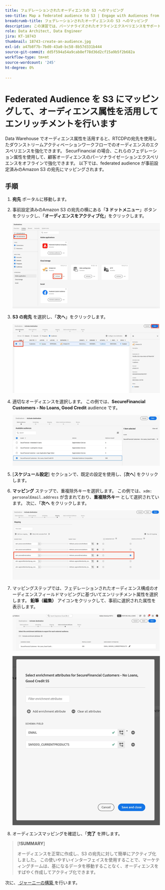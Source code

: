 ```yaml
---
title: フェデレーションされたオーディエンスの S3 へのマッピング
seo-title: Map a federated audience to S3 | Engage with Audiences from your Data Warehouse using Federated Audience Composition
breadcrumb-title: フェデレーションされたオーディエンスの S3 へのマッピング
description: この演習では、パーソナライズされたオフラインエクスペリエンスをサポートするために、フェデレーテッド オーディエンスをダウンストリーム Real-Time CDPの宛先にマッピングします。
role: Data Architect, Data Engineer
jira: KT-18743
thumbnail: 18743-create-an-audience.jpg
exl-id: a47b8f7b-7bd0-43a0-bc58-8b57d331b444
source-git-commit: dd5f594a54a9cab8ef78d36d2cf15a9b5f2b682a
workflow-type: tm+mt
source-wordcount: '245'
ht-degree: 0%

---
```


# Federated Audience を S3 にマッピングして、オーディエンス属性を活用してエンリッチメントを行います

Data Warehouse でオーディエンス属性を活用すると、RTCDPの宛先を使用したダウンストリームアクティベーションワークフローでのオーディエンスのエクスペリエンスを強化できます。 SecurFinancial の場合、これらのフェデレーション属性を使用して、顧客オーディエンスのパーソナライゼーションエクスペリエンスをオフラインで強化できます。 以下では、federated audience が事前設定済みのAmazon S3 の宛先にマッピングされます。

## 手順

1. **宛先** ポータルに移動します。

2. 事前設定済みのAmazon S3 の宛先の横にある「**3 ドットメニュー**」ボタンをクリックし、「**オーディエンスをアクティブ化**」をクリックします。

   ![activate-audiences](assets/activate-audiences.png)

3. **S3 の宛先** を選択し、「**次へ**」をクリックします。

   ![select-s3-destination](assets/select-s3-destination.png)

4. 適切なオーディエンスを選択します。 この例では、**SecureFinancial Customers - No Loans, Good Credit** audience です。

   ![select-s3-audience](assets/select-s3-audience.png)

5. [**スケジュール設定**] セクションで、既定の設定を使用し、[**次へ**] をクリックします。

6. **マッピング** ステップで、重複除外キーを選択します。 この例では、`xdm: personalEmail.address` が含まれており、**重複除外キー** として選択されています。 次に、「**次へ** をクリックします。

   ![ 重複排除キー ](assets/deduplication-key.png)

7. マッピングステップでは、フェデレーションされたオーディエンス構成のオーディエンスフィールドマッピングに基づいてエンリッチメント属性を選択します。 **鉛筆（編集）** アイコンをクリックして、事前に選択された属性を表示します。

   ![edit-attributes](assets/edit-attributes.png)

   ![final-attributes](assets/final-attribution.png)

8. オーディエンスマッピングを確認し、「**完了** を押します。

>[**!SUMMARY**]
>
> オーディエンスを正常に作成し、S3 の宛先に対して簡単にアクティブ化しました。 この使いやすいインターフェイスを使用することで、マーケティングチームは、基になるデータを移動することなく、オーディエンスをすばやく作成してアクティブ化できます。

次に、[ ジャーニーの構築 ](build-journey-federated-audience.md) を行います。
